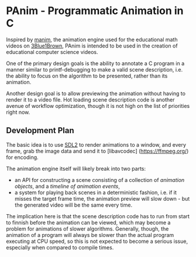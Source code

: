 # PAnim - Programmatic Animation in C

Inspired by [manim](https://github.com/3b1b/manim/), the animation engine used
for the educational math videos on [3Blue1Brown](https://www.youtube.com/3blue1brown),
PAnim is intended to be used in the creation of educational computer science
videos.

One of the primary design goals is the ability to annotate a C program in a
manner similar to printf-debugging to make a valid scene description, i.e. the
ability to focus on the algorithm to be presented, rather than its animation.

Another design goal is to allow previewing the animation without having to
render it to a video file. Hot loading scene description code is another avenue
of workflow optimization, though it is not high on the list of priorities right
now.

## Development Plan

The basic idea is to use [SDL2](https://www.libsdl.org/) to render animations
to a window, and every frame, grab the image data and send it to [libavcodec]
(https://ffmpeg.org/) for encoding.

The animation engine itself will likely break into two parts:

* an API for constructing a scene consisting of a collection of _animation
  objects_, and a _timeline of animation events_,
* a system for playing back scenes in a deterministic fashion, i.e. if it
  misses the target frame time, the animation preview will slow down - but the
  generated video will be the same every time.

The implication here is that the scene description code has to run from start
to finnish before the animation can be viewed, which may become a problem for
animations of slower algorithms. Generally, though, the animation of a
program will always be slower than the actual program executing at CPU
speed, so this is not expected to become a serious issue, especially when
compared to compile times.

To avoid over-engineering an over-generalized solution, the system will
initially be quite minimal, and extensions will be necessary for almost all new
animations. It is an open question how the uniqueness of each animation should
be accomodated in the long run.

## Building

Currently, only building on Windows with MSVC is supported, and only MSVC
version 19 was tested. You should be able to use other versions, or even
[clang-cl](https://clang.llvm.org/docs/UsersManual.html#clang-cl), however.

All dependencies are checked into the repository, you should be able to simply
run __build.bat__ from the repository root, without installing any additional
software. This will build __bin\panim.exe__ from __src\panim.c__.

Should you encounter issues, refer to __vid_test.c__ and __sdl_test.c__ to
verify that both libavcodec and SDL work in your environment.
